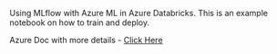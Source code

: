 Using MLflow with Azure ML in Azure Databricks.  This is an example notebook on how to train and deploy.

Azure Doc with more details - <a href="https://docs.microsoft.com/en-us/azure/machine-learning/service/how-to-use-mlflow" target="_blank">Click Here</a>
